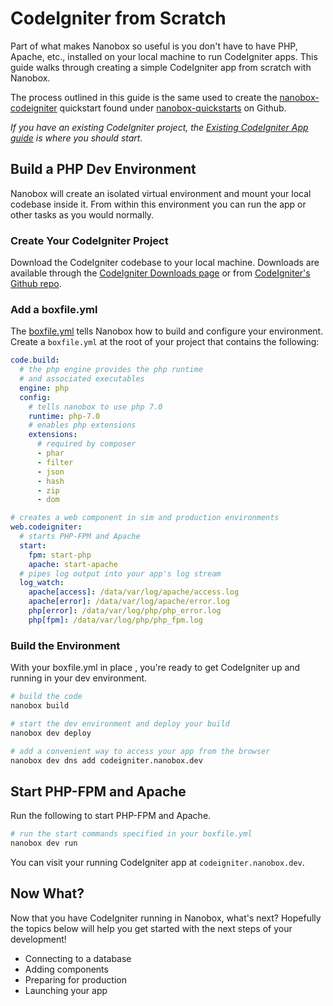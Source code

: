 # CodeIgniter from Scratch

Part of what makes Nanobox so useful is you don't have to have PHP, Apache, etc., installed on your local machine to run CodeIgniter apps. This guide walks through creating a simple CodeIgniter app from scratch with Nanobox.

The process outlined in this guide is the same used to create the [nanobox-codeigniter](https://github.com/nanobox-quickstarts/nanobox-codeigniter) quickstart found under [nanobox-quickstarts](https://github.com/nanobox-quickstarts) on Github.

*If you have an existing CodeIgniter project, the [Existing CodeIgniter App guide](/php/codeigniter//existing-app) is where you should start.*

## Build a PHP Dev Environment
Nanobox will create an isolated virtual environment and mount your local codebase inside it. From within this environment you can run the app or other tasks as you would normally.

### Create Your CodeIgniter Project
Download the CodeIgniter codebase to your local machine. Downloads are available through the [CodeIgniter Downloads page](http://www.codeigniter.com/user_guide/installation/downloads.html) or from [CodeIgniter's Github repo](https://github.com/bcit-ci/CodeIgniter).

### Add a boxfile.yml
The [boxfile.yml](https://docs.nanobox.io/boxfile/) tells Nanobox how to build and configure your environment. Create a `boxfile.yml` at the root of your project that contains the following:

```yaml
code.build:
  # the php engine provides the php runtime
  # and associated executables
  engine: php
  config:
    # tells nanobox to use php 7.0
    runtime: php-7.0
    # enables php extensions
    extensions:
      # required by composer
      - phar
      - filter
      - json
      - hash
      - zip
      - dom

# creates a web component in sim and production environments
web.codeigniter:
  # starts PHP-FPM and Apache
  start:
    fpm: start-php
    apache: start-apache
  # pipes log output into your app's log stream
  log_watch:
    apache[access]: /data/var/log/apache/access.log
    apache[error]: /data/var/log/apache/error.log
    php[error]: /data/var/log/php/php_error.log
    php[fpm]: /data/var/log/php/php_fpm.log
```

### Build the Environment
With your boxfile.yml in place , you're ready to get CodeIgniter up and running in your dev environment.

```bash
# build the code
nanobox build

# start the dev environment and deploy your build
nanobox dev deploy

# add a convenient way to access your app from the browser
nanobox dev dns add codeigniter.nanobox.dev
```

## Start PHP-FPM and Apache
Run the following to start PHP-FPM and Apache.

```bash
# run the start commands specified in your boxfile.yml
nanobox dev run
```

You can visit your running CodeIgniter app at `codeigniter.nanobox.dev`.

## Now What?
Now that you have CodeIgniter running in Nanobox, what's next? Hopefully the topics below will help you get started with the next steps of your development!

- Connecting to a database
- Adding components
- Preparing for production
- Launching your app

